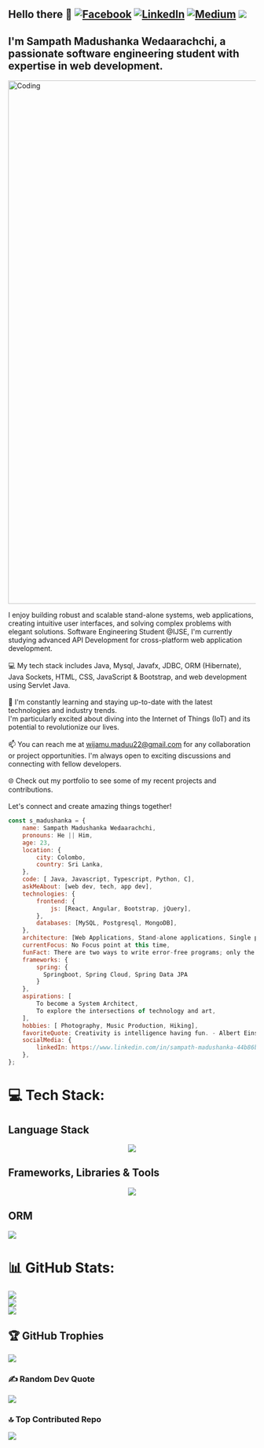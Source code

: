 ## Hello there 🌊 [![Facebook](https://img.shields.io/badge/Facebook-%231877F2.svg?logo=Facebook&logoColor=white)](https://facebook.com/sampathmadushanka/) [![LinkedIn](https://img.shields.io/badge/LinkedIn-%230077B5.svg?logo=linkedin&logoColor=white)](https://www.linkedin.com/in/sampath-madushanka-44b86b281/) [![Medium](https://img.shields.io/badge/Medium-12100E?logo=medium&logoColor=white)](https://medium.com/@wijamu.maduu22)  [![](https://visitcount.itsvg.in/api?id=Sampath-Madushanka&icon=2&color=12)](https://visitcount.itsvg.in)

## I'm Sampath Madushanka Wedaarachchi, a passionate software engineering student with expertise in web development. 
<img align="center" alt="Coding" width="1064" src="https://i.pinimg.com/originals/20/c6/58/20c658e4c375268eed59d1c94b61059f.gif" />

I enjoy building robust and scalable stand-alone systems, web applications, creating intuitive user interfaces, and solving complex problems with elegant solutions.
  Software Engineering Student @IJSE, I'm  currently studying advanced API Development for cross-platform web application development.<br><br>
    💻 My tech stack includes Java, Mysql, Javafx, JDBC, ORM (Hibernate), Java Sockets, HTML, CSS, JavaScript & Bootstrap, and web development using Servlet Java. <br>    
    🌱 I'm constantly learning and staying up-to-date with the latest technologies and industry trends.<br>I'm particularly excited about diving into the Internet of Things (IoT) and its potential to revolutionize our lives.<br><br>
    📫 You can reach me at wijamu.maduu22@gmail.com for any collaboration or project opportunities. I'm always open to exciting discussions and connecting with fellow developers. <br><br>
    🌐 Check out my portfolio to see some of my recent projects and contributions.
<br>    <br>Let's connect and create amazing things together! 

```javascript
const s_madushanka = {
    name: Sampath Madushanka Wedaarachchi,
    pronouns: He || Him,
    age: 23,
    location: {
        city: Colombo,
        country: Sri Lanka,
    },
    code: [ Java, Javascript, Typescript, Python, C],
    askMeAbout: [web dev, tech, app dev],
    technologies: {
        frontend: {
            js: [React, Angular, Bootstrap, jQuery],
        },
        databases: [MySQL, Postgresql, MongoDB],
    },
    architecture: [Web Applications, Stand-alone applications, Single page applications],
    currentFocus: No Focus point at this time,
    funFact: There are two ways to write error-free programs; only the third one works.,
    frameworks: {
        spring: {
          Springboot, Spring Cloud, Spring Data JPA
        }
    },
    aspirations: [
        To become a System Architect,
        To explore the intersections of technology and art,
    ],
    hobbies: [ Photography, Music Production, Hiking],
    favoriteQuote: Creativity is intelligence having fun. - Albert Einstein,
    socialMedia: {
        linkedIn: https://www.linkedin.com/in/sampath-madushanka-44b86b281,
    },
};

```
# 💻 Tech Stack:

## Language Stack
<p align="center">
  <a href="https://skillicons.dev">
    <img src="https://skillicons.dev/icons?i=java,javascript,ts,python,bash,html,css,c,postman" />
  </a>
</p>
 
  ## Frameworks, Libraries & Tools
  <p align="center">
  <a href="https://skillicons.dev">
    <img src="https://skillicons.dev/icons?i=spring,jquery,bootstrap,angular,tailwind,maven,figma,linux,mysql,mongodb" />
  </a>
</p>
 
## ORM
  <a href="https://skillicons.dev">
    <img src="https://skillicons.dev/icons?i=hibernate" />
  </a>
   
# 📊 GitHub Stats:
![](https://github-readme-stats.vercel.app/api?username=SMadushanka&them=blue-green&hide_border=false&include_all_commits=true&count_private=true)<br/>
![](https://github-readme-streak-stats.herokuapp.com/?user=SMadushanka&theme=blue-green&hide_border=false)<br/>
![](https://github-readme-stats.vercel.app/api/top-langs/?username=SMadushanka&theme=blue-green&hide_border=false&include_all_commits=true&count_private=true&layout=compact)

## 🏆 GitHub Trophies
![](https://github-profile-trophy.vercel.app/?username=SMadushanka&theme=flat&no-frame=false&no-bg=false&margin-w=4)

### ✍️ Random Dev Quote
![](https://quotes-github-readme.vercel.app/api?type=horizontal&theme=dark)

### 🔝 Top Contributed Repo
![](https://github-contributor-stats.vercel.app/api?username=SMadushanka&limit=5&theme=dark&combine_all_yearly_contributions=true)


